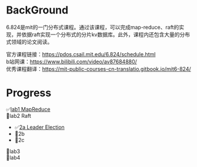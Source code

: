 # BackGround
6.824是mit的一门分布式课程。通过该课程，可以完成map-reduce、raft的实现，并依据raft实现一个分布式的分片kv数据库。此外，课程内还包含大量的分布式领域的论文阅读。  

官方课程链接：https://pdos.csail.mit.edu/6.824/schedule.html  
b站网课：https://www.bilibili.com/video/av87684880/​  
优秀课程翻译：https://mit-public-courses-cn-translatio.gitbook.io/mit6-824/  

# Progress
✅[lab1 MapReduce](./lab1.md)  
🔘lab2 Raft 
- ✅[2a Leader Election](./lab2-a.md)  
- 🔘2b  
- 🔘2c

🔘lab3  
🔘lab4  